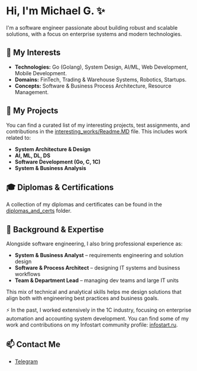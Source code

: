 # Hi, I'm Michael G. ✨

I'm a software engineer passionate about building robust and scalable solutions, with a focus on enterprise systems and modern technologies.


## 🔭 My Interests

*   **Technologies:** Go (Golang), System Design, AI/ML, Web Development, Mobile Development.
*   **Domains:** FinTech, Trading & Warehouse Systems, Robotics, Startups.
*   **Concepts:** Software & Business Process Architecture, Resource Management.


## 💼 My Projects

You can find a curated list of my interesting projects, test assignments, and contributions in the [interesting_works/Readme.MD](interesting_works/Readme.MD) file. This includes work related to:

*   **System Architecture & Design**
*   **AI, ML, DL, DS**
*   **Software Development (Go, C, 1C)**
*   **System & Business Analysis**


## 🎓 Diplomas & Certifications

A collection of my diplomas and certificates can be found in the [diplomas_and_certs](diplomas_and_certificates) folder.


## 🧭 Background & Expertise

Alongside software engineering, I also bring professional experience as:

* **System & Business Analyst** – requirements engineering and solution design  
* **Software & Process Architect** – designing IT systems and business workflows  
* **Team & Department Lead** – managing dev teams and large IT units 

This mix of technical and analytical skills helps me design solutions that align both with engineering best practices and business goals.

⚡ In the past, I worked extensively in the 1C industry, focusing on enterprise automation and accounting system development. You can find some of my work and contributions on my Infostart community profile:  [infostart.ru](https://infostart.ru/profile/481012).


## 📫 Contact Me

*   [Telegram](https://t.me/Federico_manchinini) <!-- Add LinkedIn or other contacts here -->